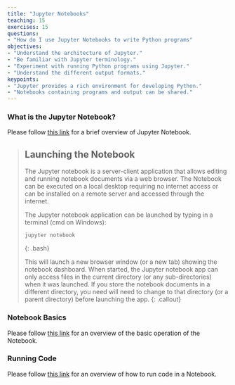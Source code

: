 ```yaml
---
title: "Jupyter Notebooks"
teaching: 15
exercises: 15
questions:
- "How do I use Jupyter Notebooks to write Python programs"
objectives:
- "Understand the architecture of Jupyter."
- "Be familiar with Jupyter terminology."
- "Experiment with running Python programs using Jupyter."
- "Understand the different output formats."
keypoints:
- "Jupyter provides a rich environment for developing Python."
- "Notebooks containing programs and output can be shared."
---
```


### What is the Jupyter Notebook?

Please follow [this link](https://github.com/jupyter/notebook/blob/master/docs/source/examples/Notebook/What%20is%20the%20Jupyter%20Notebook.ipynb)
for a brief overview of Jupyter Notebook.

> ## Launching the Notebook
>
> The Jupyter notebook is a server-client application that allows editing and running notebook documents via a 
> web browser. The Notebook can be executed on a local desktop requiring no internet access or can be installed 
> on a remote server and accessed through the internet.
>
> The Jupyter notebook application can be launched by typing in a terminal (cmd on Windows):
>
>~~~
>jupyter notebook
>~~~
>{: .bash}
>
> This will launch a new browser window (or a new tab) showing the notebook dashboard. When started, 
> the Jupyter notebook app can only access files in the current directory (or any sub-directories) when
> it was launched. If you store the notebook documents in a different directory, you need will need
> to change to that directory (or a parent directory) before launching the app.
{: .callout}

### Notebook Basics

Please follow [this link](https://github.com/jupyter/notebook/blob/master/docs/source/examples/Notebook/Notebook%20Basics.ipynb)
for an overview of the basic operation of the Notebook.

### Running Code

Please follow [this link](https://github.com/jupyter/notebook/blob/master/docs/source/examples/Notebook/Running%20Code.ipynb)
for an overview of how to run code in a Notebook.
